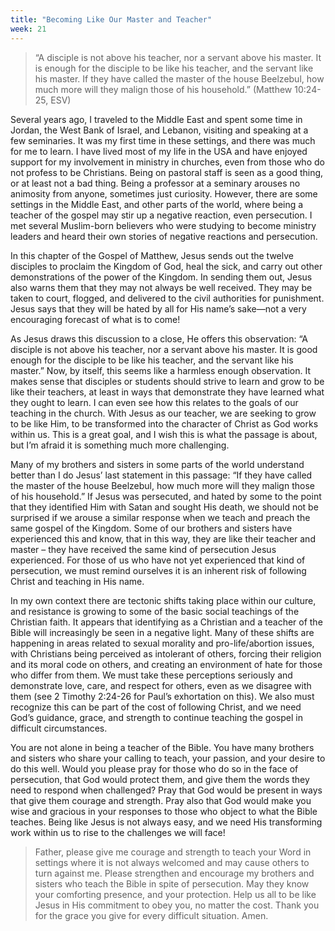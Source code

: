 ```yaml
---
title: "Becoming Like Our Master and Teacher"
week: 21
---
```


> “A disciple is not above his teacher, nor a servant above his master.
> It is enough for the disciple to be like his teacher, and the servant
> like his master. If they have called the master of the house
> Beelzebul, how much more will they malign those of his household.”
> (Matthew 10:24-25, ESV)

Several years ago, I traveled to the Middle East and spent some time
in Jordan, the West Bank of Israel, and Lebanon, visiting and speaking
at a few seminaries. It was my first time in these settings, and there
was much for me to learn. I have lived most of my life in the USA and
have enjoyed support for my involvement in ministry in churches, even
from those who do not profess to be Christians. Being on pastoral staff
is seen as a good thing, or at least not a bad thing. Being a professor
at a seminary arouses no animosity from anyone, sometimes just
curiosity. However, there are some settings in the Middle East, and
other parts of the world, where being a teacher of the gospel may stir
up a negative reaction, even persecution. I met several Muslim-born
believers who were studying to become ministry leaders and heard their
own stories of negative reactions and persecution.

In this chapter of the Gospel of Matthew, Jesus sends out the twelve
disciples to proclaim the Kingdom of God, heal the sick, and carry out
other demonstrations of the power of the Kingdom. In sending them out,
Jesus also warns them that they may not always be well received. They
may be taken to court, flogged, and delivered to the civil authorities
for punishment. Jesus says that they will be hated by all for His name’s
sake—not a very encouraging forecast of what is to come!

As Jesus draws this discussion to a close, He offers this observation:
“A disciple is not above his teacher, nor a servant above his master. It
is good enough for the disciple to be like his teacher, and the servant
like his master.” Now, by itself, this seems like a harmless enough
observation. It makes sense that disciples or students should strive to
learn and grow to be like their teachers, at least in ways that
demonstrate they have learned what they ought to learn. I can even see
how this relates to the goals of our teaching in the church. With Jesus
as our teacher, we are seeking to grow to be like Him, to be transformed
into the character of Christ as God works within us. This is a great
goal, and I wish this is what the passage is about, but I’m afraid it is
something much more challenging.

Many of my brothers and sisters in some parts of the world understand
better than I do Jesus’ last statement in this passage: “If they have
called the master of the house Beelzebul, how much more will they malign
those of his household.” If Jesus was persecuted, and hated by some to
the point that they identified Him with Satan and sought His death, we
should not be surprised if we arouse a similar response when we teach
and preach the same gospel of the Kingdom. Some of our brothers and
sisters have experienced this and know, that in this way, they are like
their teacher and master – they have received the same kind of
persecution Jesus experienced. For those of us who have not yet
experienced that kind of persecution, we must remind ourselves it is an
inherent risk of following Christ and teaching in His name.

In my own context there are tectonic shifts taking place within our
culture, and resistance is growing to some of the basic social teachings
of the Christian faith. It appears that identifying as a Christian and a
teacher of the Bible will increasingly be seen in a negative light. Many
of these shifts are happening in areas related to sexual morality and
pro-life/abortion issues, with Christians being perceived as intolerant
of others, forcing their religion and its moral code on others, and
creating an environment of hate for those who differ from them. We must
take these perceptions seriously and demonstrate love, care, and respect
for others, even as we disagree with them (see 2 Timothy 2:24-26 for
Paul’s exhortation on this). We also must recognize this can be part of
the cost of following Christ, and we need God’s guidance, grace, and
strength to continue teaching the gospel in difficult circumstances.

You are not alone in being a teacher of the Bible. You have many
brothers and sisters who share your calling to teach, your passion, and
your desire to do this well. Would you please pray for those who do so
in the face of persecution, that God would protect them, and give them
the words they need to respond when challenged? Pray that God would be
present in ways that give them courage and strength. Pray also that God
would make you wise and gracious in your responses to those who object
to what the Bible teaches. Being like Jesus is not always easy, and we
need His transforming work within us to rise to the challenges we will
face!

> Father, please give me courage and strength to teach your Word in
> settings where it is not always welcomed and may cause others to turn
> against me. Please strengthen and encourage my brothers and sisters
> who teach the Bible in spite of persecution. May they know your
> comforting presence, and your protection. Help us all to be like Jesus
> in His commitment to obey you, no matter the cost. Thank you for the
> grace you give for every difficult situation. Amen.

